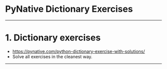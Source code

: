 # PyNative Dictionary Exercises
-------------------------------------------------------------------------------

# 1. Dictionary exercises
- https://pynative.com/python-dictionary-exercise-with-solutions/
- Solve all exercises in the cleanest way.

-------------------------------------------------------------------------------


